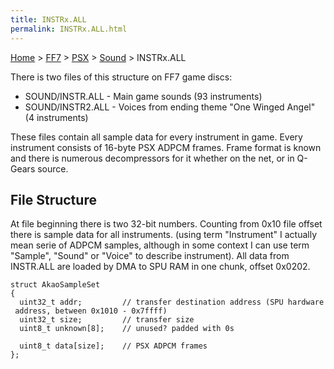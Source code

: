 ```yaml
---
title: INSTRx.ALL
permalink: INSTRx.ALL.html
---
```


[Home](../../../Main%20Page.md) > [FF7](../../../FF7.md) > [PSX](../../PSX.md) > [Sound](../Sound.md) > INSTRx.ALL

There is two files of this structure on FF7 game discs:

-   SOUND/INSTR.ALL - Main game sounds (93 instruments)
-   SOUND/INSTR2.ALL - Voices from ending theme "One Winged Angel" (4
    instruments)

These files contain all sample data for every instrument in game. Every
instrument consists of 16-byte PSX ADPCM frames. Frame format is known
and there is numerous decompressors for it whether on the net, or in
Q-Gears source.

## File Structure

At file beginning there is two 32-bit numbers. Counting from 0x10 file
offset there is sample data for all instruments. (using term
"Instrument" I actually mean serie of ADPCM samples, although in some
context I can use term "Sample", "Sound" or "Voice" to describe
instrument). All data from INSTR.ALL are loaded by DMA to SPU RAM in one
chunk, offset 0x0202.

`struct AkaoSampleSet`  
`{`  
`  uint32_t addr;         // transfer destination address (SPU hardware address, between 0x1010 - 0x7ffff)`  
`  uint32_t size;         // transfer size`  
`  uint8_t unknown[8];    // unused? padded with 0s`  
  
`  uint8_t data[size];    // PSX ADPCM frames`  
`};`

